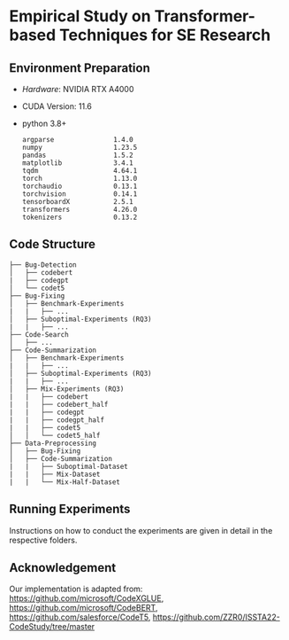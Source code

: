# Empirical Study on Transformer-based Techniques for SE Research

## Environment Preparation

- *Hardware*: NVIDIA RTX A4000

- CUDA Version: 11.6

- python 3.8+
    ```
    argparse               1.4.0
    numpy                  1.23.5
    pandas                 1.5.2
    matplotlib             3.4.1
    tqdm                   4.64.1
    torch                  1.13.0
    torchaudio             0.13.1
    torchvision            0.14.1
    tensorboardX           2.5.1
    transformers           4.26.0
    tokenizers             0.13.2
    ```

## Code Structure
```
├── Bug-Detection
│   ├── codebert
|   ├── codegpt
│   └── codet5
├── Bug-Fixing
│   ├── Benchmark-Experiments
|   |   ├── ...
│   ├── Suboptimal-Experiments (RQ3)
|   |   ├── ...
├── Code-Search
│   ├── ...
├── Code-Summarization
│   ├── Benchmark-Experiments
|   |   ├── ...
│   ├── Suboptimal-Experiments (RQ3)
|   |   ├── ...
│   ├── Mix-Experiments (RQ3)
|   |   ├── codebert
|   |   ├── codebert_half
|   |   ├── codegpt
|   |   ├── codegpt_half
|   |   ├── codet5
│   │   └── codet5_half
├── Data-Preprocessing
│   ├── Bug-Fixing
│   ├── Code-Summarization
|   |   ├── Suboptimal-Dataset
|   |   ├── Mix-Dataset
|   |   └── Mix-Half-Dataset
```

## Running Experiments
Instructions on how to conduct the experiments are given in detail in the respective folders.

## Acknowledgement
Our implementation is adapted from: https://github.com/microsoft/CodeXGLUE, https://github.com/microsoft/CodeBERT, https://github.com/salesforce/CodeT5, https://github.com/ZZR0/ISSTA22-CodeStudy/tree/master